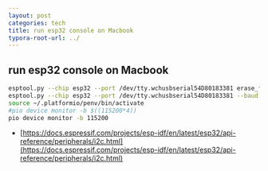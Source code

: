 ```yaml
---
layout: post
categories: tech
title: run esp32 console on Macbook
typora-root-url: ../
---
```

## run esp32 console on Macbook

```bash
esptool.py --chip esp32 --port /dev/tty.wchusbserial54D80183381 erase_flash
esptool.py --chip esp32 --port /dev/tty.wchusbserial54D80183381 --baud 460800 write_flash -z 0x1000 esp32-20220618-v1.19.1.bin
source ~/.platformio/penv/bin/activate
#pio device monitor -b $((115200*4)) 
pio device monitor -b 115200
```



- [https://docs.espressif.com/projects/esp-idf/en/latest/esp32/api-reference/peripherals/i2c.html](https://docs.espressif.com/projects/esp-idf/en/latest/esp32/api-reference/peripherals/i2c.html)
